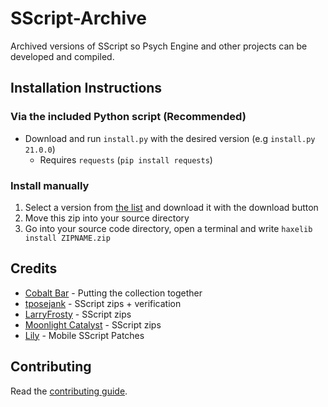 # SScript-Archive

Archived versions of SScript so Psych Engine and other projects can be developed and compiled.

## Installation Instructions

### Via the included Python script (Recommended)
- Download and run `install.py` with the desired version (e.g `install.py 21.0.0`)
  - Requires `requests` (`pip install requests`)

### Install manually
1. Select a version from [the list](https://github.com/CobaltBar/SScript-Archive/tree/main/archives) and download it with the download button
2. Move this zip into your source directory
3. Go into your source code directory, open a terminal and write `haxelib install ZIPNAME.zip`

## Credits

- [Cobalt Bar](https://cobaltbar.github.io/) - Putting the collection together
- [tposejank](https://tposejank.carrd.co/) - SScript zips + verification
- [LarryFrosty](https://www.youtube.com/@larryfrosty) - SScript zips
- [Moonlight Catalyst](https://mooniecat.carrd.co/) - SScript zips
- [Lily](https://mcagabe19.pages.gay/) - Mobile SScript Patches

## Contributing
Read the [contributing guide](CONTRIBUTING.md).
